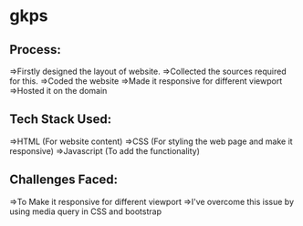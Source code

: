 # gkps

## Process:
  =>Firstly designed the layout of website.
  =>Collected the sources required for this.
  =>Coded the website
  =>Made it responsive for different viewport
  =>Hosted it on the domain

## Tech Stack Used:
  =>HTML (For website content)
  =>CSS (For styling the web page and make it responsive)
  =>Javascript (To add the functionality)

## Challenges Faced:
  =>To Make it responsive for different viewport
  =>I've overcome this issue by using media query in CSS and bootstrap
